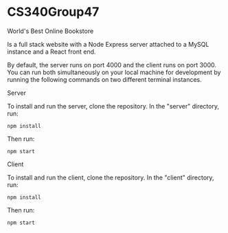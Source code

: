 # CS340Group47

World's Best Online Bookstore

Is a full stack website with a Node Express server attached to a MySQL instance and a React front end.

By default, the server runs on port 4000 and the client runs on port 3000. You can run both simultaneously on your local machine for development by running the following commands on two different terminal instances.

Server

To install and run the server, clone the repository. In the "server" directory, run:

`npm install`

Then run:

`npm start`

Client

To install and run the client, clone the repository. In the "client" directory, run:

`npm install`

Then run:

`npm start`
